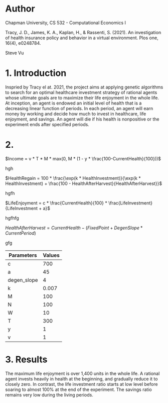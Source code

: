 # Author

Chapman University, CS 532 - Computational Economics I

Tracy, J. D., James, K. A., Kaplan, H., & Rassenti, S. (2021). An investigation of health insurance policy and behavior in a virtual environment. Plos one, 16(4), e0248784.

Steve Vu

# 1. Introduction

Inspried by Tracy el at. 2021, the project aims at applying genetic algorithms to search for an optimal healthcare investment strategy of rational agents whose ultimate goals are to maximize their life enjoyment in the whole life. At inception, an agent is endowed an initial level of health that is a decreasing linear function of periods. In each period, an agent will earn money by working and decide how much to invest in healthcare, life enjoyment, and savings. An agent will die if his health is nonpositive or the experiment ends after specified periods.

# 2. 

$Income = v * T * M * max(0, M * (1 - y * \frac{100-CurrentHealth}{100}))$

hgh

$HealthRegain = 100 * \frac{\exp(k * HealthInvestment)}{\exp(k * 
HealthInvestment) + \frac{100 - HealthAfterHarvest}{HealthAfterHarvest}}$


hgfh

$LifeEnjoyment = c * \frac{CurrentHealth}{100} * \frac{LifeInvestment}{LifeInvestment + a}$


hgfhfg

$HealthAfterHarvest = CurrentHealth -(FixedPoint + DegenSlope * CurrentPeriod)$


gfg

|Parameters|Values|
|----------|------|
|c|700|
|a|45|
degen_slope|4|
|k|0.007|
|M|100|
|N|100|
|W|10|
|T|300|
|y|1|
|v|1|

# 3. Results

The maximum life enjoyment is over 1,400 units in the whole life. A rational agent invests heavily in health at the beginning, and gradually reduce it to closely zero. In contrast, the life investment ratio starts at low level before soaring to almost 100% at the end of the experiment. The savings ratio remains very low during the living periods.

